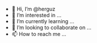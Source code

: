 - 👋 Hi, I’m @herguz
- 👀 I’m interested in ...
- 🌱 I’m currently learning ...
- 💞️ I’m looking to collaborate on ...
- 📫 How to reach me ...

<!---
herguz/herguz is a ✨ special ✨ repository because its `README.md` (this file) appears on your GitHub profile.
You can click the Preview link to take a look at your changes.
--->
